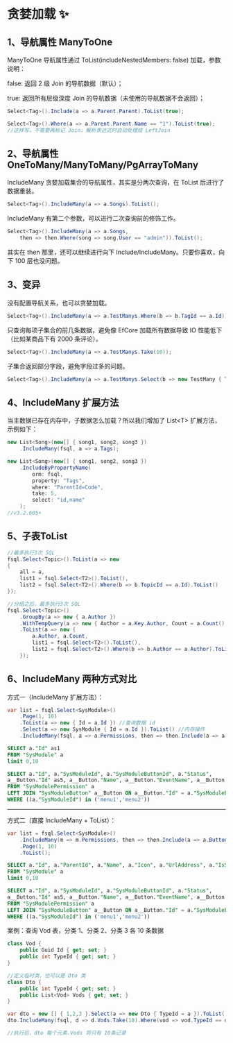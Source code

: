 # 贪婪加载 ✨

## 1、导航属性 ManyToOne

ManyToOne 导航属性通过 ToList(includeNestedMembers: false) 加载，参数说明：

false: 返回 2 级 Join 的导航数据（默认）；

true: 返回所有层级深度 Join 的导航数据（未使用的导航数据不会返回）；

```csharp
Select<Tag>().Include(a => a.Parent.Parent).ToList(true);

Select<Tag>().Where(a => a.Parent.Parent.Name == "1").ToList(true);
//这样写，不需要再标记 Join，解析表达式时自动处理成 LeftJoin
```

## 2、导航属性 OneToMany/ManyToMany/PgArrayToMany

IncludeMany 贪婪加载集合的导航属性，其实是分两次查询，在 ToList 后进行了数据重装。

```csharp
Select<Tag>().IncludeMany(a => a.Songs).ToList();
```

IncludeMany 有第二个参数，可以进行二次查询前的修饰工作。

```csharp
Select<Tag>().IncludeMany(a => a.Songs,
    then => then.Where(song => song.User == "admin")).ToList();
```

其实在 then 那里，还可以继续进行向下 Include/IncludeMany。只要你喜欢，向下 100 层也没问题。

## 3、变异

没有配置导航关系，也可以贪婪加载。

```csharp
Select<Tag>().IncludeMany(a => a.TestManys.Where(b => b.TagId == a.Id));
```

只查询每项子集合的前几条数据，避免像 EfCore 加载所有数据导致 IO 性能低下（比如某商品下有 2000 条评论）。

```csharp
Select<Tag>().IncludeMany(a => a.TestManys.Take(10));
```

子集合返回部分字段，避免字段过多的问题。

```csharp
Select<Tag>().IncludeMany(a => a.TestManys.Select(b => new TestMany { Title = b.Title ... }));
```

## 4、IncludeMany 扩展方法

当主数据已存在内存中，子数据怎么加载？所以我们增加了 List\<T\> 扩展方法，示例如下：

```csharp
new List<Song>(new[] { song1, song2, song3 })
    .IncludeMany(fsql, a => a.Tags);
```

```csharp
new List<Song>(new[] { song1, song2, song3 })
    .IncludeByPropertyName(
        orm: fsql,
        property: "Tags",
        where: "ParentId=Code",
        take: 5,
        select: "id,name"
    );
//v3.2.605+
```

## 5、子表ToList

```csharp
//最多执行3次 SQL
fsql.Select<Topic>().ToList(a => new
{
    all = a,
    list1 = fsql.Select<T2>().ToList(),
    list2 = fsql.Select<T2>().Where(b => b.TopicId == a.Id).ToList()
});

//分组之后，最多执行3次 SQL
fsql.Select<Topic>()
    .GroupBy(a => new { a.Author })
    .WithTempQuery(a => new { Author = a.Key.Author, Count = a.Count() })
    .ToList(a => new {
        a.Author, a.Count,
        list1 = fsql.Select<T2>().ToList(),
        list2 = fsql.Select<T2>().Where(b => b.Author == a.Author).ToList()
    });
```

## 6、IncludeMany 两种方式对比

方式一（IncludeMany 扩展方法）：

```csharp
var list = fsql.Select<SysModule>()
    .Page(1, 10)
    .ToList(a => new { Id = a.Id }) //查询数据 id
    .Select(a => new SysModule { Id = a.Id }).ToList() //内存操作
    .IncludeMany(fsql, a => a.Permissions, then => then.Include(a => a.Button));
```

```sql
SELECT a."Id" as1 
FROM "SysModule" a 
limit 0,10

SELECT a."Id", a."SysModuleId", a."SysModuleButtonId", a."Status", 
a__Button."Id" as5, a__Button."Name", a__Button."EventName", a__Button."EnCode", a__Button."Icon", a__Button."Sort", a__Button."CreateTime" 
FROM "SysModulePermission" a 
LEFT JOIN "SysModuleButton" a__Button ON a__Button."Id" = a."SysModuleButtonId" 
WHERE ((a."SysModuleId") in ('menu1','menu2'))
```

---

方式二（直接 IncludeMany + ToList）：

```csharp
var list = fsql.Select<SysModule>()
    .IncludeMany(m => m.Permissions, then => then.Include(a => a.Button))
    .Page(1, 10)
    .ToList();
```

```sql
SELECT a."Id", a."ParentId", a."Name", a."Icon", a."UrlAddress", a."IsShow", a."Sort", a."Description", a."CreateTime"
FROM "SysModule" a
limit 0,10

SELECT a."Id", a."SysModuleId", a."SysModuleButtonId", a."Status",
a__Button."Id" as5, a__Button."Name", a__Button."EventName", a__Button."EnCode", a__Button."Icon", a__Button."Sort", a__Button."CreateTime"
FROM "SysModulePermission" a
LEFT JOIN "SysModuleButton" a__Button ON a__Button."Id" = a."SysModuleButtonId"
WHERE ((a."SysModuleId") in ('menu1','menu2'))
```

案例：查询 Vod 表，分类 1、分类 2、分类 3 各 10 条数据

```csharp
class Vod {
    public Guid Id { get; set; }
    public int TypeId { get; set; }
}

//定义临时类，也可以是 Dto 类
class Dto {
    public int TypeId { get; set; }
    public List<Vod> Vods { get; set; }
}

var dto = new [] { 1,2,3 }.Select(a => new Dto { TypeId = a }).ToList();
dto.IncludeMany(fsql, d => d.Vods.Take(10).Where(vod => vod.TypeId == d.TypeId));

//执行后，dto 每个元素.Vods 将只有 10条记录
```

